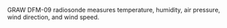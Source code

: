 GRAW DFM-09 radiosonde measures temperature, humidity, air pressure, wind direction, and wind speed.